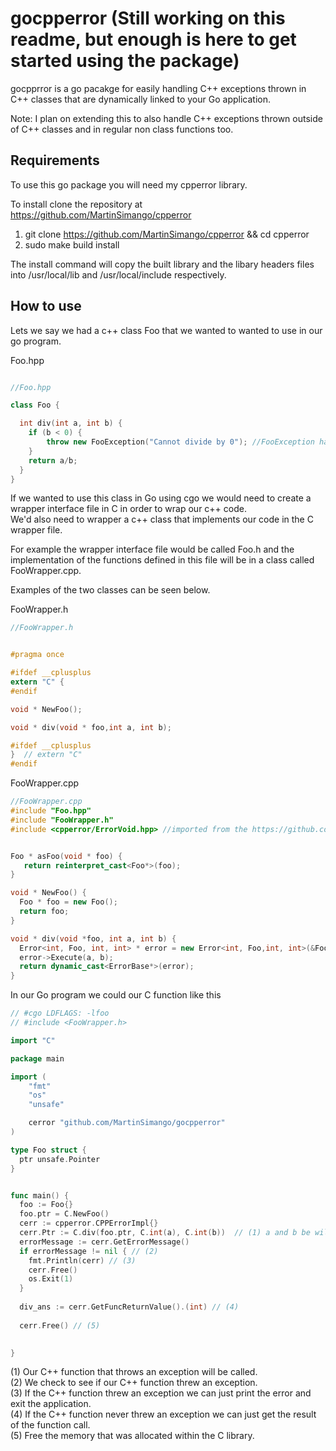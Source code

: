 # gocpperror (Still working on this readme, but enough is here to get started using the package)

gocpprror is a go pacakge for easily handling C++ exceptions thrown in C++ classes that are dynamically linked to your Go application. <br />

Note: I plan on extending this to also handle C++ exceptions thrown outside of C++ classes and in regular non class functions too.


## Requirements

To use this go package you will need my cpperror library.

To install clone the repository at https://github.com/MartinSimango/cpperror

1. git clone https://github.com/MartinSimango/cpperror  && cd cpperror
3. sudo make build install

The install command will copy the built library and the libary headers files into /usr/local/lib and /usr/local/include respectively.

## How to use


Lets we say we had a c++ class Foo that we wanted to wanted to use in our go program. 

Foo.hpp

```cpp

//Foo.hpp

class Foo {

  int div(int a, int b) {
    if (b < 0) {
        throw new FooException("Cannot divide by 0"); //FooException has to extend the ErrorException class found in ErrorException.hpp
    }
    return a/b;
  }
}
```

If we wanted to use this class in Go using cgo we would need to create a wrapper interface file in C in order to wrap our c++ code.  <br /> 
We'd also need to wrapper a c++ class that implements our code in the C wrapper file.

For example the wrapper interface file would be called Foo.h and the implementation of the functions defined in this file will be in a class called FooWrapper.cpp.

Examples of the two classes can be seen below.  <br />


FooWrapper.h  <br />
```c
//FooWrapper.h


#pragma once

#ifdef __cplusplus
extern "C" {
#endif

void * NewFoo();

void * div(void * foo,int a, int b);

#ifdef __cplusplus
}  // extern "C"
#endif

```
FooWrapper.cpp  <br />
```cpp
//FooWrapper.cpp
#include "Foo.hpp"
#include "FooWrapper.h"
#include <cpperror/ErrorVoid.hpp> //imported from the https://github.com/MartinSimango/cpperror repo


Foo * asFoo(void * foo) {
   return reinterpret_cast<Foo*>(foo); 
}

void * NewFoo() {
  Foo * foo = new Foo();
  return foo;
}

void * div(void *foo, int a, int b) {
  Error<int, Foo, int, int> * error = new Error<int, Foo,int, int>(&Foo::div, AsFoo(foo));
  error->Execute(a, b);
  return dynamic_cast<ErrorBase*>(error);
}

```

In our Go program we could our C function like this

```go
// #cgo LDFLAGS: -lfoo
// #include <FooWrapper.h>

import "C"

package main

import (
	"fmt"
	"os"
	"unsafe"

	cerror "github.com/MartinSimango/gocpperror"
)

type Foo struct {
  ptr unsafe.Pointer
}


func main() {
  foo := Foo{}
  foo.ptr = C.NewFoo()
  cerr := cpperror.CPPErrorImpl{}
  cerr.Ptr := C.div(foo.ptr, C.int(a), C.int(b))  // (1) a and b be will integers
  errorMessage := cerr.GetErrorMessage()
  if errorMessage != nil { // (2)
    fmt.Println(cerr) // (3) 
    cerr.Free()
    os.Exit(1)
  }
  
  div_ans := cerr.GetFuncReturnValue().(int) // (4)
  
  cerr.Free() // (5)

  
}

```
(1) Our C++ function that throws an exception will be called.  <br />
(2) We check to see if our C++ function threw an exception. <br />
(3) If the C++ function threw an exception we can just print the error and exit the application. <br />
(4) If the C++ function never threw an exception we can just get the result of the function call. <br />
(5) Free the memory that was allocated within the C library. <br />


